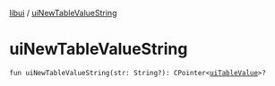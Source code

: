 [libui](README.md) / [uiNewTableValueString](ui-new-table-value-string.md)

# uiNewTableValueString

`fun uiNewTableValueString(str: String?): CPointer<`[`uiTableValue`](ui-table-value.md)`>?`
